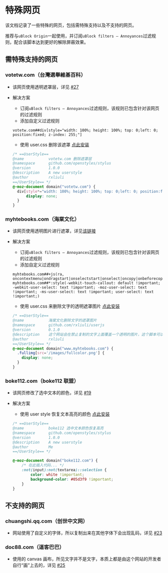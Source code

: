 # 特殊网页

该文档记录了一些特殊的网页，包括需特殊支持以及不支持的网页。

推荐与`uBlock Origin`一起使用，并订阅`uBlock filters – Annoyances`过滤规则，配合该脚本达到更好的解除屏蔽效果。

## 需特殊支持的网页

### votetw.com（台灣選舉維基百科）

- 该网页使用透明遮罩层，详见 [#27](https://github.com/rxliuli/userjs/issues/27)

- 解决方案

  - 订阅`uBlock filters – Annoyances`过滤规则，该规则已包含针对该网页的过滤规则
  - 添加自定义过滤规则
  ```
  votetw.com##div[style="width: 100%; height: 100%; top: 0;left: 0; position:fixed; z-index: 255;"]
  ```
  - 使用 user.css 删除该遮罩 [点此安装](https://github.com/rxliuli/userjs/blob/master/packages/usercss/%E5%88%A0%E9%99%A4%E5%8F%B0%E7%81%A3%E9%81%B8%E8%88%89%E7%B6%AD%E5%9F%BA%E7%99%BE%E7%A7%91%E7%9A%84%E9%80%8F%E6%98%8E%E9%81%AE%E7%BD%A9.user.css)
  ```css
  /* ==UserStyle==
  @name           votetw.com 删除遮罩层
  @namespace      github.com/openstyles/stylus
  @version        1.0.0
  @description    A new userstyle
  @author         rxliuli
  ==/UserStyle== */
  @-moz-document domain("votetw.com") {
    div[style*="width: 100%; height: 100%; top: 0;left: 0; position:fixed; z-index: 255;"] {
        display: none;
    }
  }
  ```
### myhtebooks.com（海棠文化）

- 该网页使用透明图片进行遮罩，详见[该链接](https://greasyfork.org/zh-CN/scripts/391193-%E8%A7%A3%E9%99%A4%E7%BD%91%E9%A1%B5%E9%99%90%E5%88%B6/discussions/89917#comment-214785)

- 解决方案

  - 订阅`uBlock filters – Annoyances`过滤规则，该规则已包含针对该网页的过滤规则
  - 添加自定义过滤规则
  ```
  myhtebooks.com##+js(ra, oncontextmenu|ondragstart|onselectstart|onselect|oncopy|onbeforecopy|onkeydown|onunload)
  myhtebooks.com##*:style(-webkit-touch-callout: default !important; -webkit-user-select: text !important; -moz-user-select: text !important; -ms-user-select: text !important; user-select: text !important;)
  ```
  - 使用 user.css 来删除文字的透明遮罩图片 [点此安装](https://github.com/rxliuli/userjs/blob/master/packages/usercss/%E6%B5%B7%E6%A3%A0%E6%96%87%E5%8C%96%E5%88%A0%E9%99%A4%E6%96%87%E5%AD%97%E7%9A%84%E9%81%AE%E7%BD%A9%E5%9B%BE%E7%89%87.user.css)
  ```css
  /* ==UserStyle==
  @name           海棠文化删除文字的遮罩图片
  @namespace      github.com/rxliuli/userjs
  @version        0.1.0
  @description    这个网站会在禁止复制的文字上面覆盖一个透明的图片，这个脚本可以删除掉它
  @author         rxliuli
  ==/UserStyle== */
  @-moz-document domain("www.myhtebooks.com") {
    .fullimg[src='/images/fullcolor.png'] {
      display: none;
    }
  }
  ```

### boke112.com（boke112 联盟）

- 该网页修改了选中文本的颜色，详见 [#19](https://github.com/rxliuli/userjs/issues/19)

- 解决方案

  - 使用 user style 恢复文本高亮的颜色 [点此安装](https://github.com/rxliuli/userjs/blob/master/packages/usercss/boke112%20%E9%80%89%E4%B8%AD%E6%96%87%E6%9C%AC%E9%A2%9C%E8%89%B2%E6%81%A2%E5%A4%8D%E9%AB%98%E4%BA%AE.user.css)

  ```css
  /* ==UserStyle==
  @name           boke112 选中文本颜色恢复高亮
  @namespace      github.com/openstyles/stylus
  @version        1.0.0
  @description    A new userstyle
  @author         Me
  ==/UserStyle== */

  @-moz-document domain("boke112.com") {
      /* 在此插入代码... */
      :not(input):not(textarea)::selection {
          color: white !important;
          background-color: #05d3f9 !important;
      }
  }
  ```
  
## 不支持的网页
  
### chuangshi.qq.com（创世中文网）
  
  - 网站使用了自定义的字体，所以复制出来在其他字体下会出现乱码，详见 [#23](https://github.com/rxliuli/userjs/issues/23)

### doc88.com（道客巴巴）

  - 使用的 canvas 画布，所见文字并不是文字，本质上都是由这个网站的开发者自行“画”上去的，详见 [#25](https://github.com/rxliuli/userjs/issues/25)
